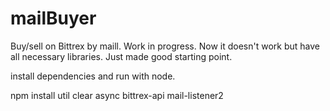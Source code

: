 # mailBuyer
Buy/sell on Bittrex by maill. Work in progress. Now it doesn't work but have all necessary libraries. Just made good starting point.

install dependencies and run with node.

npm install util clear async bittrex-api mail-listener2
